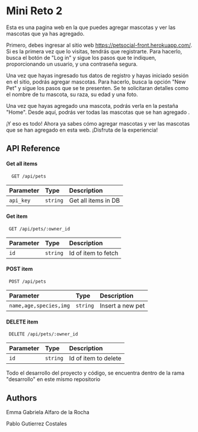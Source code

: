 # Mini Reto 2

Esta es una pagina web en la que puedes agregar mascotas y ver las mascotas que ya has agregado.

Primero, debes ingresar al sitio web https://petsocial-front.herokuapp.com/. Si es la primera vez que lo visitas, tendrás que registrarte. Para hacerlo, busca el botón de "Log in" y sigue los pasos que te indiquen, proporcionando un usuario, y una contraseña segura.

Una vez que hayas ingresado tus datos de registro y hayas iniciado sesión en el sitio, podrás agregar mascotas. Para hacerlo, busca la opción "New Pet" y sigue los pasos que se te presenten. Se te solicitaran detalles como el nombre de tu mascota, su raza, su edad y una foto.

Una vez que hayas agregado una mascota, podrás verla en la pestaña "Home". Desde aquí, podrás ver todas las mascotas que se han agregado .

¡Y eso es todo! Ahora ya sabes cómo agregar mascotas y ver las mascotas que se han agregado en esta web. ¡Disfruta de la experiencia!
## API Reference

#### Get all items

```http
  GET /api/pets
```

| Parameter | Type     | Description                |
| :-------- | :------- | :------------------------- |
| `api_key` | `string` | Get all items in DB |

#### Get item

```http
 GET /api/pets/:owner_id
```

| Parameter | Type     | Description                       |
| :-------- | :------- | :-------------------------------- |
| `id`      | `string` |  Id of item to fetch |

#### POST item

```http
 POST /api/pets
```

| Parameter | Type     | Description                       |
| :-------- | :------- | :-------------------------------- |
| `name,age,species,img`      | `string` |  Insert a new pet |


#### DELETE item

```http
 DELETE /api/pets/:owner_id
```

| Parameter | Type     | Description                       |
| :-------- | :------- | :-------------------------------- |
| `id`      | `string` |  Id of item to delete |



Todo el desarrollo del proyecto y código, se encuentra dentro de la rama "desarrollo" en este mismo repositorio
## Authors
Emma Gabriela Alfaro de la Rocha

Pablo Gutierrez Costales


